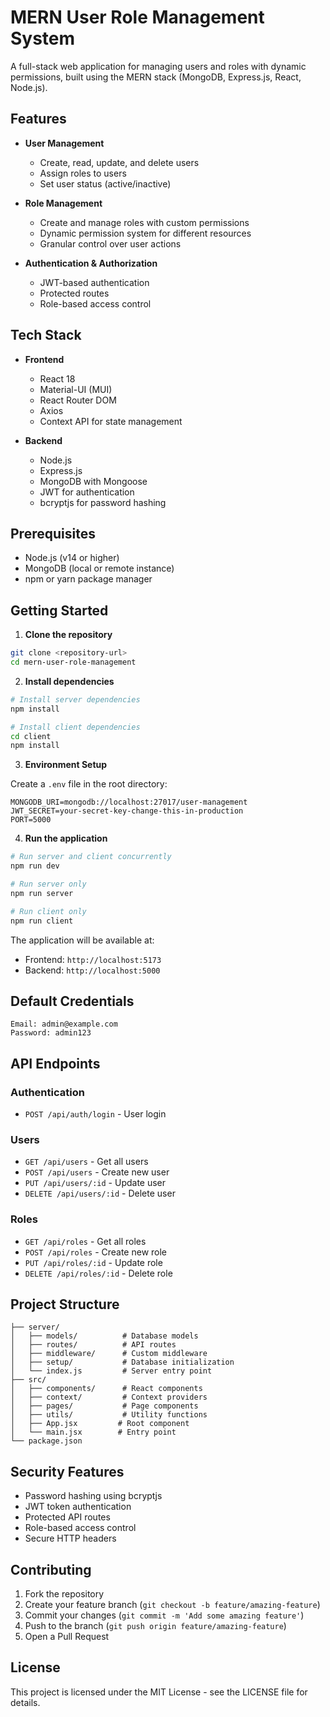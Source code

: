 # MERN User Role Management System

A full-stack web application for managing users and roles with dynamic permissions, built using the MERN stack (MongoDB, Express.js, React, Node.js).

## Features

- **User Management**
  - Create, read, update, and delete users
  - Assign roles to users
  - Set user status (active/inactive)

- **Role Management**
  - Create and manage roles with custom permissions
  - Dynamic permission system for different resources
  - Granular control over user actions

- **Authentication & Authorization**
  - JWT-based authentication
  - Protected routes
  - Role-based access control

## Tech Stack

- **Frontend**
  - React 18
  - Material-UI (MUI)
  - React Router DOM
  - Axios
  - Context API for state management

- **Backend**
  - Node.js
  - Express.js
  - MongoDB with Mongoose
  - JWT for authentication
  - bcryptjs for password hashing

## Prerequisites

- Node.js (v14 or higher)
- MongoDB (local or remote instance)
- npm or yarn package manager

## Getting Started

1. **Clone the repository**

```bash
git clone <repository-url>
cd mern-user-role-management
```

2. **Install dependencies**

```bash
# Install server dependencies
npm install

# Install client dependencies
cd client
npm install
```

3. **Environment Setup**

Create a `.env` file in the root directory:

```env
MONGODB_URI=mongodb://localhost:27017/user-management
JWT_SECRET=your-secret-key-change-this-in-production
PORT=5000
```

4. **Run the application**

```bash
# Run server and client concurrently
npm run dev

# Run server only
npm run server

# Run client only
npm run client
```

The application will be available at:
- Frontend: `http://localhost:5173`
- Backend: `http://localhost:5000`

## Default Credentials

```
Email: admin@example.com
Password: admin123
```

## API Endpoints

### Authentication
- `POST /api/auth/login` - User login

### Users
- `GET /api/users` - Get all users
- `POST /api/users` - Create new user
- `PUT /api/users/:id` - Update user
- `DELETE /api/users/:id` - Delete user

### Roles
- `GET /api/roles` - Get all roles
- `POST /api/roles` - Create new role
- `PUT /api/roles/:id` - Update role
- `DELETE /api/roles/:id` - Delete role

## Project Structure

```
├── server/
│   ├── models/          # Database models
│   ├── routes/          # API routes
│   ├── middleware/      # Custom middleware
│   ├── setup/           # Database initialization
│   └── index.js         # Server entry point
├── src/
│   ├── components/      # React components
│   ├── context/         # Context providers
│   ├── pages/           # Page components
│   ├── utils/           # Utility functions
│   ├── App.jsx         # Root component
│   └── main.jsx        # Entry point
└── package.json
```

## Security Features

- Password hashing using bcryptjs
- JWT token authentication
- Protected API routes
- Role-based access control
- Secure HTTP headers

## Contributing

1. Fork the repository
2. Create your feature branch (`git checkout -b feature/amazing-feature`)
3. Commit your changes (`git commit -m 'Add some amazing feature'`)
4. Push to the branch (`git push origin feature/amazing-feature`)
5. Open a Pull Request

## License

This project is licensed under the MIT License - see the LICENSE file for details.
